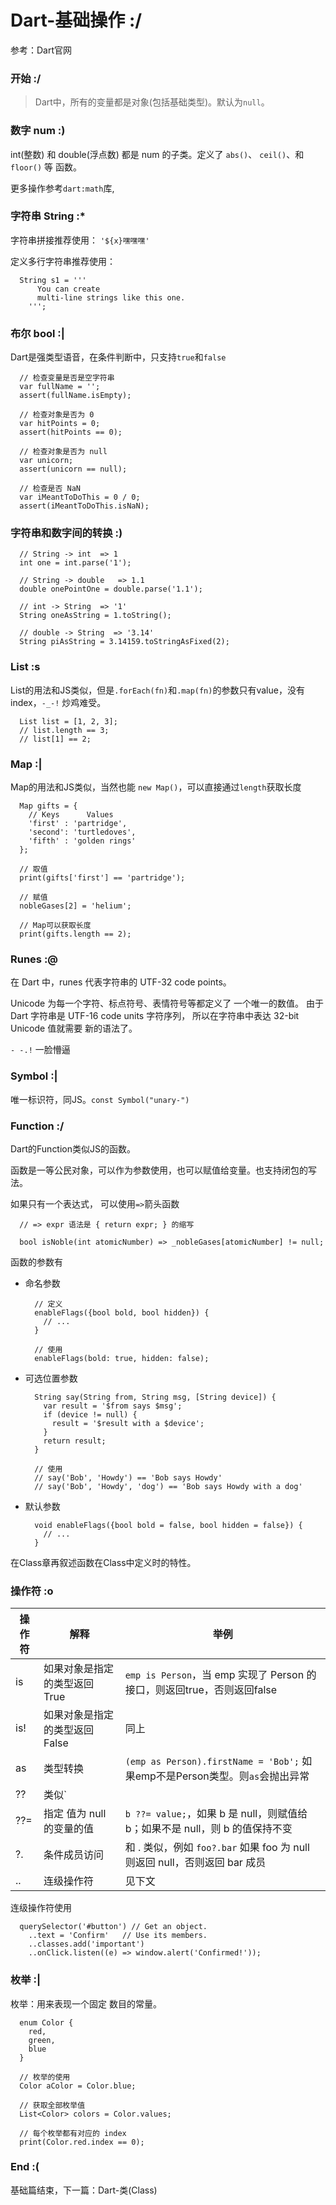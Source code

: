 # Dart-基础操作 :/

参考：Dart官网

### 开始 :/

> Dart中，所有的变量都是对象(包括基础类型)。默认为`null`。

### 数字 num :)

int(整数) 和 double(浮点数) 都是 num 的子类。定义了 `abs()`、 `ceil()`、和 `floor()` 等 函数。

更多操作参考`dart:math`库,

### 字符串 String :*

字符串拼接推荐使用： `'${x}嘿嘿嘿'`

定义多行字符串推荐使用：
```
  String s1 = '''
      You can create
      multi-line strings like this one.
    ''';
```

### 布尔 bool :|

Dart是强类型语音，在条件判断中，只支持`true`和`false`

```
  // 检查变量是否是空字符串
  var fullName = '';
  assert(fullName.isEmpty);

  // 检查对象是否为 0
  var hitPoints = 0;
  assert(hitPoints == 0);

  // 检查对象是否为 null
  var unicorn;
  assert(unicorn == null);

  // 检查是否 NaN
  var iMeantToDoThis = 0 / 0;
  assert(iMeantToDoThis.isNaN);
```

### 字符串和数字间的转换 :)

```
  // String -> int  => 1
  int one = int.parse('1');

  // String -> double   => 1.1
  double onePointOne = double.parse('1.1');

  // int -> String  => '1'
  String oneAsString = 1.toString();

  // double -> String  => '3.14'
  String piAsString = 3.14159.toStringAsFixed(2);
```

### List :s

List的用法和JS类似，但是`.forEach(fn)`和`.map(fn)`的参数只有value，没有index，`-_-!` 炒鸡难受。

```
  List list = [1, 2, 3];
  // list.length == 3;
  // list[1] == 2;
```

### Map :|

Map的用法和JS类似，当然也能 `new Map()`，可以直接通过`length`获取长度

```
  Map gifts = {
    // Keys      Values
    'first' : 'partridge',
    'second': 'turtledoves',
    'fifth' : 'golden rings'
  };

  // 取值
  print(gifts['first'] == 'partridge');
  
  // 赋值
  nobleGases[2] = 'helium';

  // Map可以获取长度
  print(gifts.length == 2);
```

### Runes :@

在 Dart 中，runes 代表字符串的 UTF-32 code points。

Unicode 为每一个字符、标点符号、表情符号等都定义了 一个唯一的数值。 由于 Dart 字符串是 UTF-16 code units 字符序列， 所以在字符串中表达 32-bit Unicode 值就需要 新的语法了。

`- -.!` 一脸懵逼


### Symbol :|

唯一标识符，同JS。`const Symbol("unary-")`

### Function :/

Dart的Function类似JS的函数。

函数是一等公民对象，可以作为参数使用，也可以赋值给变量。也支持闭包的写法。

如果只有一个表达式， 可以使用`=>`箭头函数

```
  // => expr 语法是 { return expr; } 的缩写

  bool isNoble(int atomicNumber) => _nobleGases[atomicNumber] != null;
```

函数的参数有
* 命名参数
  ```
    // 定义
    enableFlags({bool bold, bool hidden}) {
      // ...
    }

    // 使用
    enableFlags(bold: true, hidden: false);
  ```
* 可选位置参数
  ```
    String say(String from, String msg, [String device]) {
      var result = '$from says $msg';
      if (device != null) {
        result = '$result with a $device';
      }
      return result;
    }

    // 使用
    // say('Bob', 'Howdy') == 'Bob says Howdy'
    // say('Bob', 'Howdy', 'dog') == 'Bob says Howdy with a dog'
  ```
* 默认参数
  ```
    void enableFlags({bool bold = false, bool hidden = false}) {
      // ...
    }
  ```

在Class章再叙述函数在Class中定义时的特性。

### 操作符 :o

|操作符|解释|举例|
|--|--|--|
|is |如果对象是指定的类型返回 True|`emp is Person`，当 emp 实现了 Person 的接口，则返回true，否则返回false|
|is! |如果对象是指定的类型返回 False|同上|
|as |类型转换|`(emp as Person).firstName = 'Bob';` 如果emp不是Person类型。则`as`会抛出异常|
|??|类似`|| (或)`，为`null`则用后面的值|`String str => msg ?? 'abc';`|
|??=|指定 值为 null 的变量的值|`b ??= value;`，如果 b 是 null，则赋值给 b；如果不是 null，则 b 的值保持不变|
|?.|条件成员访问|和 . 类似，例如 `foo?.bar` 如果 foo 为 null 则返回 null，否则返回 bar 成员|
|..|连级操作符|见下文|

连级操作符使用
```
  querySelector('#button') // Get an object.
    ..text = 'Confirm'   // Use its members.
    ..classes.add('important')
    ..onClick.listen((e) => window.alert('Confirmed!'));
```

### 枚举 :|

枚举：用来表现一个固定 数目的常量。

```
  enum Color {
    red,
    green,
    blue
  }

  // 枚举的使用
  Color aColor = Color.blue;

  // 获取全部枚举值
  List<Color> colors = Color.values;

  // 每个枚举都有对应的 index
  print(Color.red.index == 0);
```

### End :(

基础篇结束，下一篇：Dart-类(Class)